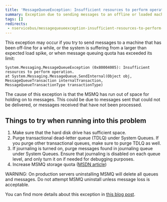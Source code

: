 ```yaml
---
title: 'MessageQueueException: Insufficient resources to perform operation'
summary: Exception due to sending messages to an offline or loaded machine.
tags: []
redirects:
 - nservicebus/messagequeueexception-insufficient-resources-to-perform-operation
---
```


This exception may occur if you try to send messages to a machine that has been off-line for a while, or the system is suffering from a larger than expected load spike, or when message queuing quota has exceeded its limit:

```
System.Messaging.MessageQueueException (0x80004005): Insufficient resources to perform operation. 
at System.Messaging.MessageQueue.SendInternal(Object obj, MessageQueueTransaction internalTransaction, MessageQueueTransactionType transactionType)
```

The cause of this exception is that the MSMQ has run out of space for holding on to messages. This could be due to messages sent that could not be delivered, or messages received that have not been processed. 

## Things to try when running into this problem
1. Make sure that the hard disk drive has sufficient space.
1. Purge transactional dead-letter queue (TDLQ) under System Queues. If you purge other transactional queues, make sure to purge TDLQ as well. 
1. If journaling is turned on, purge messages found in journaling queue under System Queues. Ensure that journaling is disabled on each queue level, and only turn it on if needed for debugging purposes.
1. Increase MSMQ storage quota ([MSDN article](https://support.microsoft.com/en-us/kb/899612))

WARNING: On production servers uninstalling MSMQ will delete all queues and messages. Do not attempt MSMQ uninstall unless message loss is acceptable.

You can find more details about this exception in [this blog post](http://blogs.msdn.com/b/johnbreakwell/archive/2006/09/18/insufficient-resources-run-away-run-away.aspx).
